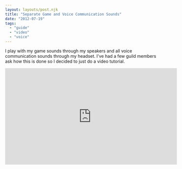 ```yaml
---
layout: layouts/post.njk
title: "Separate Game and Voice Communication Sounds"
date: "2012-07-19"
tags: 
  - "guide"
  - "video"
  - "voice"
---
```


I play with my game sounds through my speakers and all voice communication sounds through my headset. I've had a few guild members ask how this is done so I decided to just do a video tutorial.

<iframe width="560" height="315" src="https://www.youtube.com/embed/j0yGJuRAt-o" title="YouTube video player" frameborder="0" allow="accelerometer; autoplay; clipboard-write; encrypted-media; gyroscope; picture-in-picture" allowfullscreen></iframe>
